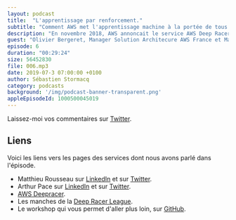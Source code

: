 ```yaml
---
layout: podcast
title:  "L'apprentissage par renforcement."
subtitle: "Comment AWS met l'apprentissage machine à la portée de tous les développeurs ?"
description: "En novembre 2018, AWS annoncait le service AWS Deep Racer, des voitures miniatures autonomes, qui apprenent à évoluer sur un circuit à l'aide d'un algorithme d'apprentissage par renforcement. Mais l'apprentissage par reenforcement, c'est quoi dont ?"
guest: "Olivier Bergeret, Manager Solution Architecure AWS France et Mathieu Rousseau et Arthur Pace, les deux vainqueurs de la première manche européenne de la Deep Racer league, la première course de voitures autonomes."
episode: 6
duration: "00:29:24"
size: 56452830
file: 006.mp3  
date: 2019-07-3 07:00:00 +0100
author: Sébastien Stormacq
category: podcasts
background: '/img/podcast-banner-transparent.png'
appleEpisodeId: 1000500045019
---
```


Laissez-moi vos commentaires sur [Twitter](https://twitter.com/sebsto).

## Liens

Voici les liens vers les pages des services dont nous avons parlé dans l'épisode.

- Matthieu Rousseau sur [LinkedIn](https://www.linkedin.com/in/matthieu-rousseau/) et sur [Twitter](https://twitter.com/rousseau_matt).
- Arthur Pace sur [LinkedIn](https://www.linkedin.com/in/pacearthur/) et sur [Twitter](https://twitter.com/jorjarthur).
- [AWS Deepracer](https://aws.amazon.com/deepracer/).
- Les manches de la [Deep Racer League](https://aws.amazon.com/deepracer/schedule-and-standings/).
- Le workshop qui vous permet d'aller plus loin, sur [GitHub](https://github.com/aws-samples/aws-deepracer-workshops).